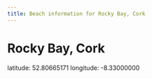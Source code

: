 ```yaml
---
title: Beach information for Rocky Bay, Cork
---
```

# Rocky Bay, Cork 

<div class="location-info">latitude: 52.80665171 longitude: -8.33000000</div>
<div id="met-eireann-warnings" onload="get_met_eireann_warnings(EI04)"></div>
<div></div>